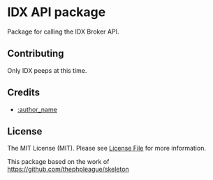 # IDX API package

Package for calling the IDX Broker API.

## Contributing

Only IDX peeps at this time.

## Credits

- [:author_name](https://github.com/:antonioortegajr)

## License

The MIT License (MIT). Please see [License File](LICENSE.md) for more information.

This package based on the work of https://github.com/thephpleague/skeleton
